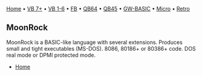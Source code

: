 [Home](https://gotbasic.com) • [VB 7+](vb.md) • [VB 1-6](vb6.md) • [FB](freebasic.md) • [QB64](qb64.md) • [QB45](qb.md) • [GW-BASIC](gw-basic.md) • [Micro](micro.md) • [Retro](retro.md)

## MoonRock

MoonRock is a BASIC-like language with several extensions. Produces small and tight executables (MS-DOS). 8086, 80186+ or 80386+ code. DOS real mode or DPMI protected mode.

- [Home](http://www.rowan.sensation.net.au/moonrock.html)
